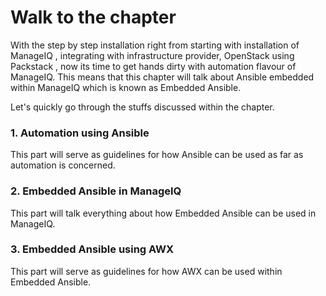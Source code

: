 # Walk to the chapter

With the step by step installation right from starting with installation of ManageIQ , integrating with infrastructure provider, OpenStack using Packstack , now its time to get hands dirty with automation flavour of ManageIQ. This means that this chapter will talk about Ansible embedded within ManageIQ which is known as Embedded Ansible.

Let's quickly go through the stuffs discussed within the chapter.

### 1. Automation using Ansible

This part will serve as guidelines for how Ansible can be used as far as automation is concerned.

### 2. Embedded Ansible in ManageIQ

This part will talk everything about how Embedded Ansible can be used in ManageIQ.

### 3. Embedded Ansible using AWX

This part will serve as guidelines for how AWX can be used within Embedded Ansible.
